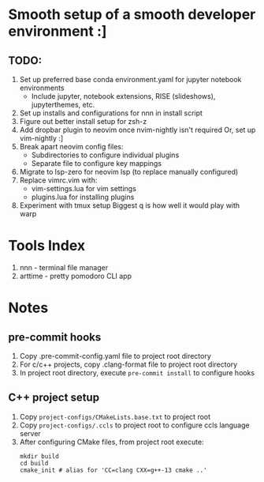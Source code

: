 # Smooth setup of a smooth developer environment :]

## TODO:

1. Set up preferred base conda environment.yaml for jupyter notebook environments
    - Include jupyter, notebook extensions, RISE (slideshows), jupyterthemes, etc.
2. Set up installs and configurations for nnn in install script
3. Figure out better install setup for zsh-z
4. Add dropbar plugin to neovim once nvim-nightly isn't required
    Or, set up vim-nightly :]
5. Break apart neovim config files:
    - Subdirectories to configure individual plugins
    - Separate file to configure key mappings
6. Migrate to lsp-zero for neovim lsp (to replace manually configured)
7. Replace vimrc.vim with:
    - vim-settings.lua for vim settings
    - plugins.lua for installing plugins
8. Experiment with tmux setup
    Biggest q is how well it would play with warp

# Tools Index

1. nnn - terminal file manager
2. arttime - pretty pomodoro CLI app

# Notes

## pre-commit hooks
1. Copy .pre-commit-config.yaml file to project root directory
2. For c/c++ projects, copy .clang-format file to project root directory
3. In project root directory, execute `pre-commit install` to configure hooks

## C++ project setup
1. Copy `project-configs/CMakeLists.base.txt` to project root
2. Copy `project-configs/.ccls` to project root to configure ccls language server
3. After configuring CMake files, from project root execute:
    ```
    mkdir build
    cd build
    cmake_init # alias for 'CC=clang CXX=g++-13 cmake ..'
    ```

